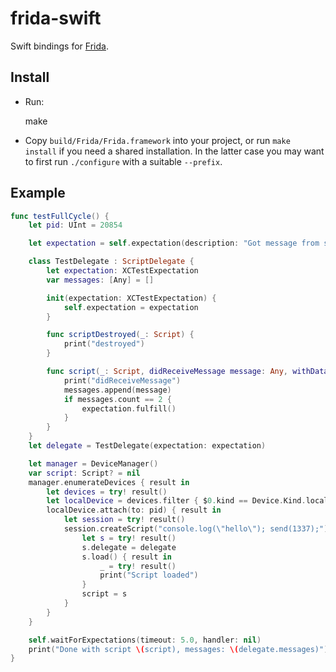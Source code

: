 # frida-swift

Swift bindings for [Frida](https://frida.re).

## Install

- Run:

    make

- Copy `build/Frida/Frida.framework` into your project, or run `make install`
  if you need a shared installation. In the latter case you may want to first
  run `./configure` with a suitable `--prefix`.

## Example

```swift
func testFullCycle() {
    let pid: UInt = 20854

    let expectation = self.expectation(description: "Got message from script")

    class TestDelegate : ScriptDelegate {
        let expectation: XCTestExpectation
        var messages: [Any] = []

        init(expectation: XCTestExpectation) {
            self.expectation = expectation
        }

        func scriptDestroyed(_: Script) {
            print("destroyed")
        }

        func script(_: Script, didReceiveMessage message: Any, withData data: Data?) {
            print("didReceiveMessage")
            messages.append(message)
            if messages.count == 2 {
                expectation.fulfill()
            }
        }
    }
    let delegate = TestDelegate(expectation: expectation)

    let manager = DeviceManager()
    var script: Script? = nil
    manager.enumerateDevices { result in
        let devices = try! result()
        let localDevice = devices.filter { $0.kind == Device.Kind.local }.first!
        localDevice.attach(to: pid) { result in
            let session = try! result()
            session.createScript("console.log(\"hello\"); send(1337);") { result in
                let s = try! result()
                s.delegate = delegate
                s.load() { result in
                    _ = try! result()
                    print("Script loaded")
                }
                script = s
            }
        }
    }

    self.waitForExpectations(timeout: 5.0, handler: nil)
    print("Done with script \(script), messages: \(delegate.messages)")
}
```
